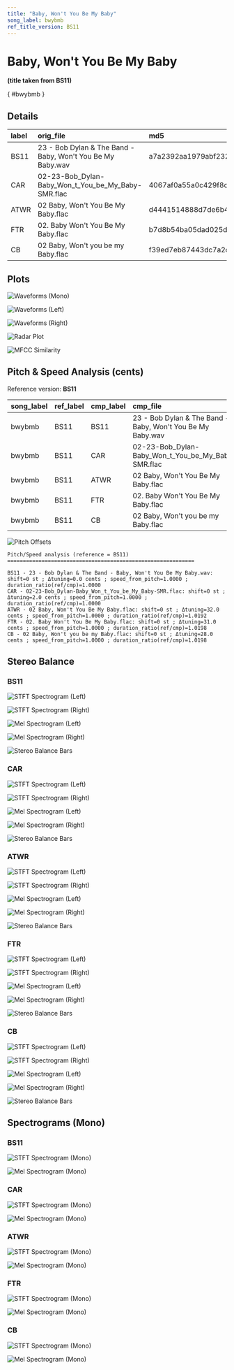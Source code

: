 ```yaml
---
title: "Baby, Won't You Be My Baby"
song_label: bwybmb
ref_title_version: BS11
---
```


# Baby, Won't You Be My Baby

**(title taken from BS11)**

[](){ #bwybmb }

## Details

| label   | orig_file                                                  | md5                              |   disc |   track |   duration_sec | duration_fmt   |   loudness |   loudness_left |   loudness_right |   loudness_balance |       rms |   rms_left |   rms_right |   rms_balance |   lr_corr |   spectral_centroid |
|:--------|:-----------------------------------------------------------|:---------------------------------|-------:|--------:|---------------:|:---------------|-----------:|----------------:|-----------------:|-------------------:|----------:|-----------:|------------:|--------------:|----------:|--------------------:|
| BS11    | 23 - Bob Dylan & The Band - Baby, Won't You Be My Baby.wav | a7a2392aa1979abf2328e8657dc9aeaf |      2 |      23 |        172.733 | 02:52:733      |   -15.2369 |        -15.3694 |         -14.589  |          -0.780451 | 0.162956  |  0.165605  |   0.16857   |   -0.00296554 | 0.885261  |             2005.79 |
| CAR     | 02-23-Bob_Dylan-Baby_Won_t_You_be_My_Baby-SMR.flac         | 4067af0a55a0c429f8c255a2c9973b1a |      2 |      23 |        172.733 | 02:52:733      |   -15.2392 |        -15.3671 |         -14.5914 |          -0.77575  | 0.162963  |  0.165611  |   0.168576  |   -0.00296485 | 0.885259  |             1904.97 |
| ATWR    | 02 Baby, Won't You Be My Baby.flac                         | d4441514888d7de6b48ecef113a4ae2c |      1 |       2 |        169.48  | 02:49:480      |   -23.1352 |        -19.2521 |         -21.4155 |           2.16346  | 0.0644707 |  0.0978984 |   0.0797592 |    0.0181392  | 0.0151767 |             1325.26 |
| FTR     | 02. Baby Won't You Be My Baby.flac                         | b7d8b54ba05dad025ddcc1e91b40d83f |      1 |       2 |        169.373 | 02:49:373      |   -23.7228 |        -19.8442 |         -22.0008 |           2.15654  | 0.0603398 |  0.0915952 |   0.0747369 |    0.0168584  | 0.0149318 |             1414.08 |
| CB      | 02 Baby, Won't you be my Baby.flac                         | f39ed7eb87443dc7a2c31fb552034629 |      1 |       2 |        169.373 | 02:49:373      |   -23.7275 |        -19.844  |         -21.9961 |           2.15211  | 0.0603533 |  0.0916082 |   0.0747344 |    0.0168738  | 0.0150814 |             1414.03 |

## Plots
![Waveforms (Mono)](../assets/songs/bwybmb/bwybmb-waveforms_Mono.png)

![Waveforms (Left)](../assets/songs/bwybmb/bwybmb-waveforms_L.png)

![Waveforms (Right)](../assets/songs/bwybmb/bwybmb-waveforms_R.png)

![Radar Plot](../assets/songs/bwybmb/bwybmb-radar_plot.png)

![MFCC Similarity](../assets/songs/bwybmb/bwybmb-similarity_matrix.png)

## Pitch & Speed Analysis (cents)

Reference version: **BS11**

| song_label   | ref_label   | cmp_label   | cmp_file                                                   |   tuning_cents_cmp |   tuning_cents_ref |   delta_tuning_cents |   semitone_shift_vs_ref |   chroma_similarity |   speed_factor_from_pitch |   duration_ratio_ref_over_cmp |
|:-------------|:------------|:------------|:-----------------------------------------------------------|-------------------:|-------------------:|---------------------:|------------------------:|--------------------:|--------------------------:|------------------------------:|
| bwybmb       | BS11        | BS11        | 23 - Bob Dylan & The Band - Baby, Won't You Be My Baby.wav |                -26 |                -26 |                    0 |                       0 |            1        |                         1 |                       1       |
| bwybmb       | BS11        | CAR         | 02-23-Bob_Dylan-Baby_Won_t_You_be_My_Baby-SMR.flac         |                -24 |                -26 |                    2 |                       0 |            0.999991 |                         1 |                       1       |
| bwybmb       | BS11        | ATWR        | 02 Baby, Won't You Be My Baby.flac                         |                  6 |                -26 |                   32 |                       0 |            0.987587 |                         1 |                       1.0192  |
| bwybmb       | BS11        | FTR         | 02. Baby Won't You Be My Baby.flac                         |                  5 |                -26 |                   31 |                       0 |            0.985516 |                         1 |                       1.01984 |
| bwybmb       | BS11        | CB          | 02 Baby, Won't you be my Baby.flac                         |                  2 |                -26 |                   28 |                       0 |            0.985473 |                         1 |                       1.01984 |

![Pitch Offsets](../assets/songs/bwybmb/bwybmb-pitch_offsets.png)

````text
Pitch/Speed analysis (reference = BS11)
============================================================

BS11 - 23 - Bob Dylan & The Band - Baby, Won't You Be My Baby.wav: shift=0 st ; Δtuning=0.0 cents ; speed_from_pitch=1.0000 ; duration_ratio(ref/cmp)=1.0000
CAR - 02-23-Bob_Dylan-Baby_Won_t_You_be_My_Baby-SMR.flac: shift=0 st ; Δtuning=2.0 cents ; speed_from_pitch=1.0000 ; duration_ratio(ref/cmp)=1.0000
ATWR - 02 Baby, Won't You Be My Baby.flac: shift=0 st ; Δtuning=32.0 cents ; speed_from_pitch=1.0000 ; duration_ratio(ref/cmp)=1.0192
FTR - 02. Baby Won't You Be My Baby.flac: shift=0 st ; Δtuning=31.0 cents ; speed_from_pitch=1.0000 ; duration_ratio(ref/cmp)=1.0198
CB - 02 Baby, Won't you be my Baby.flac: shift=0 st ; Δtuning=28.0 cents ; speed_from_pitch=1.0000 ; duration_ratio(ref/cmp)=1.0198

````

## Stereo Balance

### BS11

![STFT Spectrogram (Left)](../assets/songs/bwybmb/bwybmb-BS11_spectrogram_L.png)

![STFT Spectrogram (Right)](../assets/songs/bwybmb/bwybmb-BS11_spectrogram_R.png)

![Mel Spectrogram (Left)](../assets/songs/bwybmb/bwybmb-BS11_melspec_L.png)

![Mel Spectrogram (Right)](../assets/songs/bwybmb/bwybmb-BS11_melspec_R.png)

![Stereo Balance Bars](../assets/songs/bwybmb/bwybmb-BS11_balance.png)

### CAR

![STFT Spectrogram (Left)](../assets/songs/bwybmb/bwybmb-CAR_spectrogram_L.png)

![STFT Spectrogram (Right)](../assets/songs/bwybmb/bwybmb-CAR_spectrogram_R.png)

![Mel Spectrogram (Left)](../assets/songs/bwybmb/bwybmb-CAR_melspec_L.png)

![Mel Spectrogram (Right)](../assets/songs/bwybmb/bwybmb-CAR_melspec_R.png)

![Stereo Balance Bars](../assets/songs/bwybmb/bwybmb-CAR_balance.png)

### ATWR

![STFT Spectrogram (Left)](../assets/songs/bwybmb/bwybmb-ATWR_spectrogram_L.png)

![STFT Spectrogram (Right)](../assets/songs/bwybmb/bwybmb-ATWR_spectrogram_R.png)

![Mel Spectrogram (Left)](../assets/songs/bwybmb/bwybmb-ATWR_melspec_L.png)

![Mel Spectrogram (Right)](../assets/songs/bwybmb/bwybmb-ATWR_melspec_R.png)

![Stereo Balance Bars](../assets/songs/bwybmb/bwybmb-ATWR_balance.png)

### FTR

![STFT Spectrogram (Left)](../assets/songs/bwybmb/bwybmb-FTR_spectrogram_L.png)

![STFT Spectrogram (Right)](../assets/songs/bwybmb/bwybmb-FTR_spectrogram_R.png)

![Mel Spectrogram (Left)](../assets/songs/bwybmb/bwybmb-FTR_melspec_L.png)

![Mel Spectrogram (Right)](../assets/songs/bwybmb/bwybmb-FTR_melspec_R.png)

![Stereo Balance Bars](../assets/songs/bwybmb/bwybmb-FTR_balance.png)

### CB

![STFT Spectrogram (Left)](../assets/songs/bwybmb/bwybmb-CB_spectrogram_L.png)

![STFT Spectrogram (Right)](../assets/songs/bwybmb/bwybmb-CB_spectrogram_R.png)

![Mel Spectrogram (Left)](../assets/songs/bwybmb/bwybmb-CB_melspec_L.png)

![Mel Spectrogram (Right)](../assets/songs/bwybmb/bwybmb-CB_melspec_R.png)

![Stereo Balance Bars](../assets/songs/bwybmb/bwybmb-CB_balance.png)

## Spectrograms (Mono)

### BS11

![STFT Spectrogram (Mono)](../assets/songs/bwybmb/bwybmb-BS11_spectrogram_Mono.png)

![Mel Spectrogram (Mono)](../assets/songs/bwybmb/bwybmb-BS11_melspec_Mono.png)

### CAR

![STFT Spectrogram (Mono)](../assets/songs/bwybmb/bwybmb-CAR_spectrogram_Mono.png)

![Mel Spectrogram (Mono)](../assets/songs/bwybmb/bwybmb-CAR_melspec_Mono.png)

### ATWR

![STFT Spectrogram (Mono)](../assets/songs/bwybmb/bwybmb-ATWR_spectrogram_Mono.png)

![Mel Spectrogram (Mono)](../assets/songs/bwybmb/bwybmb-ATWR_melspec_Mono.png)

### FTR

![STFT Spectrogram (Mono)](../assets/songs/bwybmb/bwybmb-FTR_spectrogram_Mono.png)

![Mel Spectrogram (Mono)](../assets/songs/bwybmb/bwybmb-FTR_melspec_Mono.png)

### CB

![STFT Spectrogram (Mono)](../assets/songs/bwybmb/bwybmb-CB_spectrogram_Mono.png)

![Mel Spectrogram (Mono)](../assets/songs/bwybmb/bwybmb-CB_melspec_Mono.png)

